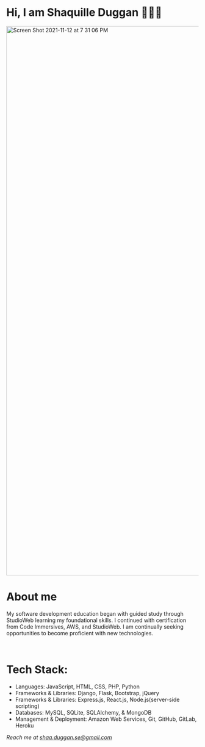 <h1> Hi, I am Shaquille Duggan 👨🏿‍💻 </h1>
<img width="1440" alt="Screen Shot 2021-11-12 at 7 31 06 PM" src="https://user-images.githubusercontent.com/84408174/141599013-df775cab-4fe6-48b6-8a2e-ba929c2a788c.jpeg">
<h1>About me</h1>
<p>My software development education began with guided study through StudioWeb learning my foundational skills. I continued with certification from Code Immersives, AWS, and StudioWeb. I am continually seeking opportunities to become proficient with new technologies.</p>
<br>
<h1>Tech Stack:</h1>
<ul>
  <li> Languages: JavaScript, HTML, CSS, PHP, Python</li>
  <li> Frameworks & Libraries: Django, Flask, Bootstrap, jQuery</li>
  <li> Frameworks & Libraries: Express.js, React.js, Node.js(server-side scripting)</li> 
  <li> Databases: MySQL, SQLite, SQLAlchemy, & MongoDB</li>
  <li> Management & Deployment: Amazon Web Services, Git, GitHub, GitLab, Heroku</li>
</ul>

<em>Reach me at shaq.duggan.se@gmail.com<em>
